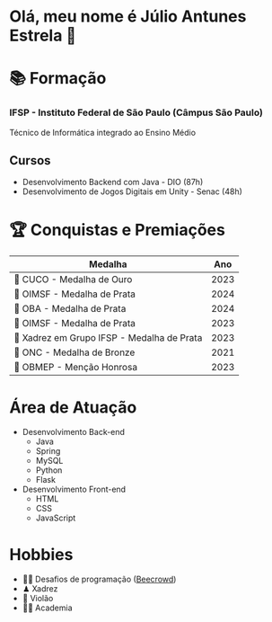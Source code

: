 # Olá, meu nome é Júlio Antunes Estrela 👋

# 📚 Formação
### IFSP - Instituto Federal de São Paulo (Câmpus São Paulo)
Técnico de Informática integrado ao Ensino Médio  
## Cursos
- Desenvolvimento Backend com Java - DIO (87h)
- Desenvolvimento de Jogos Digitais em Unity - Senac (48h)


# 🏆 Conquistas e Premiações
|Medalha|Ano|
|---|---|
|🥇 CUCO - Medalha de Ouro                  | 2023 |
|🥈 OIMSF - Medalha de Prata                | 2024 |
|🥈 OBA - Medalha de Prata                  | 2024 |
|🥈 OIMSF - Medalha de Prata                | 2023 |
|🥈 Xadrez em Grupo IFSP - Medalha de Prata | 2023 |
|🥉 ONC - Medalha de Bronze                 | 2021 |
|🏅 OBMEP - Menção Honrosa                  | 2023 |

# Área de Atuação
- Desenvolvimento Back-end
  - Java
  - Spring
  - MySQL
  - Python
  - Flask
- Desenvolvimento Front-end
  - HTML
  - CSS
  - JavaScript

# Hobbies
- 👨‍💻 Desafios de programação ([Beecrowd](https://judge.beecrowd.com/pt/profile/896287))
- ♟ Xadrez
- 🎸 Violão
- 🏋️‍♀️ Academia
